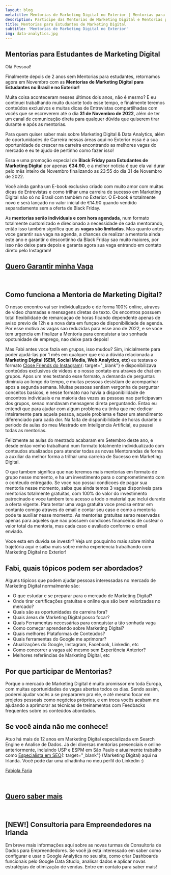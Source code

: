 ```yaml
---
layout: blog
metatitle: Mentorias de Marketing Digital no Exterior | Mentorias para Estudantes de Marketing
description: Participe das Mentorias de Marketing Digital e Mentorias para Empreendedores com Digital Marketing Expert. Entre em contato para saber mais sobre as Mentorias 2020!
title: Mentorias para Estudantes de Marketing Digital
subtitle: 'Mentorias de Marketing Digital no Exterior'
img: data-analytics.jpg
---
```

<script type="text/javascript" src="https://platform.linkedin.com/badges/js/profile.js" async="" defer=""></script>

## Mentorias para Estudantes de Marketing Digital

Ol&aacute; Pessoal\! 

Finalmente depois de 2 anos sem Mentorias para estudantes, retornamos agora em Novembro com as **Mentorias de Marketing Digital para Estudantes no Brasil e no Exterior\!** 

Muita coisa aconteceram nesses últimos dois anos, não é mesmo? E eu continuei trabalhando muito durante todo esse tempo, e finalmente teremos conte&uacute;dos exclusivos e muitas dicas de Entrevistas compartilhadas com vocês que se escreverem até o dia **31 de Novembro de 2022**, além de ter um canal de comunicação direta para qualquer dúvida que quiserem tirar durante e após as mentorias. 

Para quem quiser saber mais sobre Marketing Digital & Data Analytics, al&eacute;m de oportunidades de Carreira nessas &aacute;reas aqui no Exterior essa &eacute; a sua oportunidade de crescer na carreira encontrando as melhores vagas do mercado e eu te ajudo de pertinho como fazer isso\!


Essa e uma promoção especial de **Black Friday para Estudantes de Marketing Digital** por apenas **€34.90**, e a melhor noticia é que ela vai durar pelo mês inteiro de Novembro finalizando as 23:55 do dia 31 de Novembro de 2022.

Você ainda ganha um E-book exclusivo criado com muito amor com muitas dicas de Entrevistas e como trilhar uma carreira de sucesso em Marketing Digital não só no Brasil com também no Exterior. O E-book é totalmente novo e será lançado no valor inicial de €14.90 quando vendido separadamente sem a oferta de Black Friday.

As **mentorias serão individuais e com hora agendada**, num formato totalmente customizado e direcionado a necessidade de cada mentorando, então isso também significa que as **vagas são limitadas**. Mas quanto antes voce garantir sua vaga na agenda, a chances de realizar a mentoria ainda este ano e garantir o descontinho da Black Friday sao muito maiores, por isso não deixe para depois e garanta agora sua vaga entrando em contato direto pelo Instagram\!
&nbsp;
<div class="mw6 center tc contactbox"><h2><a class="no-underline tcblack" target="_blank" href="https://www.instagram.com/fabiolafaria_/">Quero Garantir minha Vaga</a></h2></div>
&nbsp;

## Como funciona a&nbsp;**Mentoria de Marketing Digital**?

O nosso encontro vai ser individualizado e de forma 100% online, atraves de video chamadas e mensagens diretas de texto. Os encontros possuem total flexibilidade de remarcaçao de horas ficando dependente apenas de aviso previo de 12h e a nova data em funçao de disponibilidade de agenda. Por esse motivo as vagas sao reduzidas para esse ano de 2022, e se voce tem urgencia em finalizar a Mentoria para conquistar a tao sonhada opotunidade de emprego, nao deixe para depois\!


Mas Fabi antes voce fazia em grupos, isso mudou? Sim, inicialmente para poder ajud&aacute;-las por 1 m&ecirc;s em qualquer que era a d&uacute;vida relacionada a **Marketing Digital (SEM, Social Media, Web Analytics, etc)** eu testava o formato [Close Friends do Instagram](https://www.instagram.com/fabiolafaria_/){: target="_blank"} e disponibilizava conte&uacute;dos exclusivos de v&iacute;deos e o nosso contato era atraves de chat em grupos. Apos um mes testando esse formato, a demanda de perguntas diminuia ao longo do tempo, e muitas pessoas desistiam de acompanhar apos a segunda semana. Muitas pessoas sentiam vergonha de perguntar conceitos basicos, e nesse formato nao havia a disponibilidade de encontros individuais e na maioria das vezes as pessoas nao participavam dos grupos, senao mandavam mensagens direta perguntando. Entao eu entendi que para ajudar com algum problema eu tinha que me dedicar inteiramente para aquela pessoa, aquele problema e fazer um atendimento diferenciado para cada dor. Na falta de disponibilidade de horas durante o periodo de aulas do meu Mestrado em Inteligencia Artificial, eu pausei todas as mentorias.

Felizmente as aulas do mestrado acabaram em Setembro deste ano, e desde entao venho trabalhand num formato totalmente individualizado com conteudos atualizados para atender todas as novas Mentorandas de forma a auxiliar da melhor forma a trilhar uma carreira de Sucesso em Marketing Digital.

O que tambem significa que nao teremos mais mentorias em formato de grupo nesse momento, e ha um investimento para o comprometimento com o conteudo entregado. Se voce nao possui condicoes de pagar sua mentoria nesse momento, saiba que ainda temos 3 vagas disponiveis para mentorias totalmente gratuitas, com 100% do valor do investimento patrocinado e voce tambem tera acesso a todo o material que inclui durante a oferta vigente. Para tentar uma vaga gratuita voce precisa entrar em contanto comigo atraves do email e contar seu caso e como a mentoria pode te auxiliar nesse momento. As mentorias gratuitas serao reservadas apenas para aqueles que nao possuem condicoes financeiras de custear o valor total da mentoria, mas cada caso e avaliado conforme o email enviado.  

Voce esta em duvida se investir? Veja um pouquinho mais sobre minha trajetória aqui e saiba mais sobre minha experiencia trabalhando com Marketing Digital no Exterior\!


## Fabi, quais t&oacute;picos podem ser abordados?

Alguns t&oacute;picos que podem ajudar pessoas interessadas no mercado de Marketing Digital normalmente s&atilde;o:

* O que estudar e se preparar para o mercado de Marketing Digital?
* Onde tirar certifica&ccedil;&otilde;es gratuitas e online que s&atilde;o bem valorizadas no mercado?
* Quais s&atilde;o as oportunidades de carreira fora?
* Quais &aacute;reas de Marketing Digital posso focar?
* Quais Ferramentas necess&aacute;rias para conquistar a tão sonhada vaga
* Como come&ccedil;ar aprendendo sobre Marketing Digital?
* Quais melhores Plataformas de Conte&uacute;dos?
* Quais ferramentas do Google me aprimorar?
* Atualiza&ccedil;&otilde;es do Google, Instagram, Facebook, Linkedin, etc
* Como concorrer a vagas at&eacute; mesmo sem Experi&ecirc;ncia Anterior?
* Melhores refer&ecirc;ncias de Marketing Digital, etc


## Por que participar de Mentorias?

Porque o mercado de Marketing Digital &eacute; muito promissor em toda Europa, com muitas oportunidades de vagas abertas todos os dias. Sendo assim, poderei ajudar voc&ecirc;s a se prepararem pra ele, e at&eacute; mesmo focar em projetos pessoais como neg&oacute;cios pr&oacute;prios, e em troca voc&ecirc;s acabam me ajudando a aprimorar as t&eacute;cnicas de treinamentos com Feedbacks frequentes sobre os conte&uacute;dos abordados.

## Se voc&ecirc; ainda n&atilde;o me conhece\!

Atuo h&aacute; mais de 12 anos em Marketing Digital especializada em Search Engine e Analise de Dados. J&aacute; dei diversas mentorias presenciais e online anteriormente, incluindo USP e ESPM em S&atilde;o Paulo e atualmente trabalho como [Especialista em SEO](https://www.linkedin.com/in/fabiolafaria/){: target="_blank"} (Marketing Digital) aqui na Irlanda. Voc&ecirc; pode dar uma olhadinha no meu perfil do Linkedin :)

<div class="mw6 center tc contactbox"><div class="LI-profile-badge" data-version="v1" data-size="large" data-locale="en_US" data-type="horizontal" data-theme="light" data-vanity="fabiolafaria"><a class="LI-simple-link" href="https://ie.linkedin.com/in/fabiolafaria/en?trk=profile-badge">Fabiola Faria</a></div></div>


&nbsp;

<div class="mw6 center tc contactbox"><h2><a class="no-underline tcblack" target="_blank" href="https://www.instagram.com/fabiolafaria_/">Quero saber mais</a></h2></div>

&nbsp;

## \[NEW\!\] Consultoria para Empreendedores na Irlanda

Em breve mais informa&ccedil;&otilde;es aqui sobre as novas turmas de Consultoria de Dados para Empreendedores. Se voc&ecirc; j&aacute; est&aacute; interessado em saber como configurar e usar o Google Analytics no seu site, como criar Dashboards funcionais pelo Google Data Studio, analisar dados e aplicar novas estratégias de otimização de vendas. Entre em contato para saber mais\!

&nbsp;
&nbsp;